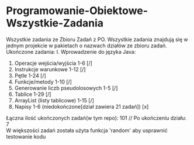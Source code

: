 # Programowanie-Obiektowe-Wszystkie-Zadania
Wszystkie zadania ze Zbioru Zadań z PO.
Wszystkie zadania znajdują się w jednym projekcie w pakietach o nazwach działów ze zbioru zadań.                                  
Ukończone zadania:
I. Wprowadzenie do języka Java:
  1. Operacje wejścia/wyjścia 1-6 [\/]
  2. Instrukcje warunkowe 1-12 [\/]
  3. Pętle 1-24 [\/]
  4. Funkcje/metody 1-10 [\/]
  5. Generowanie liczb pseudolosowych 1-5 [\/]
  6. Tablice 1-29 [\/]
  7. ArrayList (listy tablicowe) 1-15 [\/]
  8. Napisy 1-6 (niedokończone[dział zawiera 21 zadań]) [x]


Łączna ilość ukończonych zadań(w tym repo): 101 // Po ukończeniu działu: 7        
W większości zadań została użyta funkcja 'random' aby usprawnić testowanie kodu
